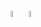 <div>
  <img src="https://cdn.jsdelivr.net/gh/devicons/devicon/icons/linux/linux-original.svg" width="5%" />      <img src="https://cdn.jsdelivr.net/gh/devicons/devicon/icons/debian/debian-plain.svg" width="5%" />       
</div>
